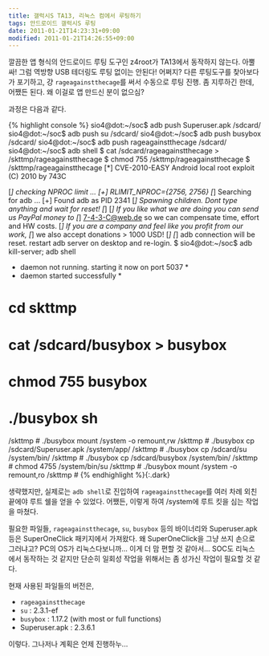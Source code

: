 ```yaml
---
title: 갤럭시S TA13, 리눅스 컴에서 루팅하기
tags: 안드로이드 갤럭시S 루팅
date: 2011-01-21T14:23:31+09:00
modified: 2011-01-21T14:26:55+09:00
---
```

깔끔한 앱 형식의 안드로이드 루팅 도구인 z4root가 TA13에서 동작하지 않는다.
아뿔싸! 그럼 역방향 USB 테더링도 루팅 없이는 안된다! 어쩌지? 다른 루팅도구를
찾아보다가 포기하고, 걍 `rageagainstthecage`를 써서 수동으로 루팅 진행.
좀 지루하긴 한데, 어쨌든 된다. 왜 이걸로 앱 만드신 분이 없으심?

과정은 다음과 같다.

{% highlight console %}
sio4@dot:~/soc$ adb push Superuser.apk /sdcard/
sio4@dot:~/soc$ adb push su /sdcard/
sio4@dot:~/soc$ adb push busybox /sdcard/
sio4@dot:~/soc$ adb push rageagainstthecage /sdcard/
sio4@dot:~/soc$ adb shell
$ cat /sdcard/rageagainstthecage > /skttmp/rageagainstthecage
$ chmod 755 /skttmp/rageagainstthecage
$ /skttmp/rageagainstthecage
[*] CVE-2010-EASY Android local root exploit (C) 2010 by 743C

[*] checking NPROC limit ...
[+] RLIMIT\_NPROC={2756, 2756}
[*] Searching for adb ...
[+] Found adb as PID 2341
[*] Spawning children. Dont type anything and wait for reset!
[*]
[*] If you like what we are doing you can send us PayPal money to
[*] 7-4-3-C@web.de so we can compensate time, effort and HW costs.
[*] If you are a company and feel like you profit from our work,
[*] we also accept donations > 1000 USD!
[*]
[*] adb connection will be reset. restart adb server on desktop and re-login.
$ sio4@dot:~/soc$ adb kill-server; adb shell
* daemon not running. starting it now on port 5037 *
* daemon started successfully *
#
# cd skttmp
# cat /sdcard/busybox > busybox
# chmod 755 busybox
# ./busybox sh
/skttmp # ./busybox mount /system -o remount,rw
/skttmp # ./busybox cp /sdcard/Superuser.apk /system/app/
/skttmp # ./busybox cp /sdcard/su /system/bin/
/skttmp # ./busybox cp /sdcard/busybox /system/bin/
/skttmp # chmod 4755 /system/bin/su
/skttmp # ./busybox mount /system -o remount,ro
/skttmp #
{% endhighlight %}{:.dark}

생략했지만, 실제로는 `adb shell`로 진입하여 `rageagainstthecage`를 여러 차례
외친 끝에야 루트 쉘을 얻을 수 있었다. 어쨌든, 이렇게 하여 /system에 루트 킷을
심는 작업을 마쳤다.

필요한 파일들, `rageagainstthecage`, `su`, `busybox` 등의 바이너리와
Superuser.apk 등은 SuperOneClick 패키지에서 가져왔다. 왜 SuperOneClick을
그냥 쓰지 손으로 그러냐고? PC의 OS가 리눅스다보니까... 이게 더 맘 편할 것
같아서... SOC도 리눅스에서 동작하는 것 같지만 단순히 일회성 작업을 위해서는
좀 성가신 작업이 필요할 것 같다.

현재 사용된 파일들의 버전은,

- `rageagainstthecage`
- `su` : 2.3.1-ef
- `busybox` : 1.17.2 (with most or full functions)
- Superuser.apk : 2.3.6.1

이렇다. 그나저나 계획은 언제 진행하누...

